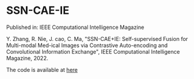 # SSN-CAE-IE

Published in: IEEE Computational Intelligence Magazine

Y. Zhang, R. Nie, J. cao, C. Ma, "SSN-CAE+IE: Self-supervised Fusion for Multi-modal Med-ical Images via Contrastive Auto-encoding and Convolutional Information Exchange", IEEE Computational Intelligence Magazine, 2022.

The code is available at [here](https://github.com/ImZhangyYing/SSN-CAE-IE)
